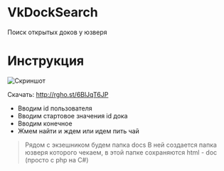 # VkDockSearch
Поиск открытых доков у юзверя

# Инструкция
![Скриншот](https://image.prntscr.com/image/vCWU9WKvTJScYbbSBf6nqg.png)

Скачать: http://rgho.st/6BlJqT6JP
* Вводим id пользователя
* Вводим стартовое значения id дока
* Вводим конечное
* Жмем найти и ждем или идем пить чай

> Рядом с экзешником будем папка docs
> В ней создается папка юзверя которого чекаем, в этой папке сохраняются html - doc (просто с php на C#)
